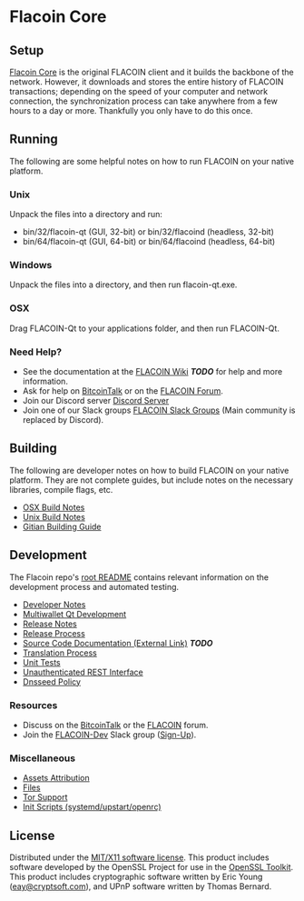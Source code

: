 Flacoin Core
=====================

Setup
---------------------
[Flacoin Core](http://fla.io/wallet) is the original FLACOIN client and it builds the backbone of the network. However, it downloads and stores the entire history of FLACOIN transactions; depending on the speed of your computer and network connection, the synchronization process can take anywhere from a few hours to a day or more. Thankfully you only have to do this once.

Running
---------------------
The following are some helpful notes on how to run FLACOIN on your native platform.

### Unix

Unpack the files into a directory and run:

- bin/32/flacoin-qt (GUI, 32-bit) or bin/32/flacoind (headless, 32-bit)
- bin/64/flacoin-qt (GUI, 64-bit) or bin/64/flacoind (headless, 64-bit)

### Windows

Unpack the files into a directory, and then run flacoin-qt.exe.

### OSX

Drag FLACOIN-Qt to your applications folder, and then run FLACOIN-Qt.

### Need Help?

* See the documentation at the [FLACOIN Wiki](https://en.bitcoin.it/wiki/Main_Page) ***TODO***
for help and more information.
* Ask for help on [BitcoinTalk](https://bitcointalk.org/index.php?topic=1262920.0) or on the [FLACOIN Forum](http://forum.fla.io/).
* Join our Discord server [Discord Server](https://discord.fla.io)
* Join one of our Slack groups [FLACOIN Slack Groups](https://fla.io/slack-logins/) (Main community is replaced by Discord).

Building
---------------------
The following are developer notes on how to build FLACOIN on your native platform. They are not complete guides, but include notes on the necessary libraries, compile flags, etc.

- [OSX Build Notes](build-osx.md)
- [Unix Build Notes](build-unix.md)
- [Gitian Building Guide](gitian-building.md)

Development
---------------------
The Flacoin repo's [root README](https://github.com/FLACOIN-Project/FLACOIN/blob/master/README.md) contains relevant information on the development process and automated testing.

- [Developer Notes](developer-notes.md)
- [Multiwallet Qt Development](multiwallet-qt.md)
- [Release Notes](release-notes.md)
- [Release Process](release-process.md)
- [Source Code Documentation (External Link)](https://dev.visucore.com/bitcoin/doxygen/) ***TODO***
- [Translation Process](translation_process.md)
- [Unit Tests](unit-tests.md)
- [Unauthenticated REST Interface](REST-interface.md)
- [Dnsseed Policy](dnsseed-policy.md)

### Resources

* Discuss on the [BitcoinTalk](https://bitcointalk.org/index.php?topic=1262920.0) or the [FLACOIN](http://forum.fla.io/) forum.
* Join the [FLACOIN-Dev](https://flacoin-dev.slack.com/) Slack group ([Sign-Up](https://flacoin-dev.herokuapp.com/)).

### Miscellaneous
- [Assets Attribution](assets-attribution.md)
- [Files](files.md)
- [Tor Support](tor.md)
- [Init Scripts (systemd/upstart/openrc)](init.md)

License
---------------------
Distributed under the [MIT/X11 software license](http://www.opensource.org/licenses/mit-license.php).
This product includes software developed by the OpenSSL Project for use in the [OpenSSL Toolkit](https://www.openssl.org/). This product includes
cryptographic software written by Eric Young ([eay@cryptsoft.com](mailto:eay@cryptsoft.com)), and UPnP software written by Thomas Bernard.
